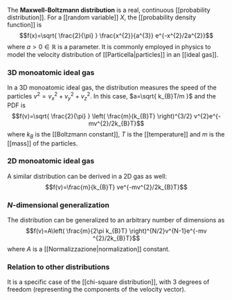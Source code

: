 The **Maxwell-Boltzmann distribution** is a real, continuous [[probability distribution]]. For a [[random variable]] $X$, the [[probability density function]] is
$$f(x)=\sqrt{ \frac{2}{\pi} } \frac{x^{2}}{a^{3}} e^{-x^{2}/2a^{2}}$$
where $a>0\in \mathbb{R}$ is a parameter. It is commonly employed in physics to model the velocity distribution of [[Particella|particles]] in an [[ideal gas]].
### 3D monoatomic ideal gas
In a 3D monoatomic ideal gas, the distribution measures the speed of the particles $v^{2}=v_{x}^{2}+v_{y}^{2}+v_{z}^{2}$. In this case, $a=\sqrt{ k_{B}T/m }$ and the PDF is
$$f(v)=\sqrt{ \frac{2}{\pi} } \left( \frac{m}{k_{B}T} \right)^{3/2} v^{2}e^{- mv^{2}/2k_{B}T}$$
where $k_{B}$ is the [[Boltzmann constant]], $T$ is the [[temperature]] and $m$ is the [[mass]] of the particles.
### 2D monoatomic ideal gas
A similar distribution can be derived in a 2D gas as well:
$$f(v)=\frac{m}{k_{B}T} ve^{-mv^{2}/2k_{B}T}$$
### $N$-dimensional generalization
The distribution can be generalized to an arbitrary number of dimensions as
$$f(v)=A\left( \frac{m}{2\pi k_{B}T} \right)^{N/2}v^{N-1}e^{-mv ^{2}/2k_{B}T}$$
where $A$ is a [[Normalizzazione|normalization]] constant.
### Relation to other distributions
It is a specific case of the [[chi-square distribution]], with 3 degrees of freedom (representing the components of the velocity vector).